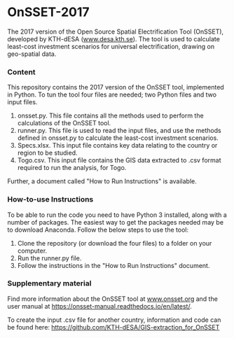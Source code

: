 # OnSSET-2017
The 2017 version of the Open Source Spatial Electrification Tool (OnSSET), developed by KTH-dESA (www.desa.kth.se). The tool is used to calculate least-cost investment scenarios for universal electrification, drawing on geo-spatial data.

### Content

This repository contains the 2017 version of the OnSSET tool, implemented in Python. To tun the tool four files are needed; two Python files and two input files.
1) onsset.py. This file contains all the methods used to perform the calculations of the OnSSET tool.
2) runner.py. This file is used to read the input files, and use the methods defined in onsset.py to calculate the least-cost investment scenarios.
3) Specs.xlsx. This input file contains key data relating to the country or region to be studied.
4) Togo.csv. This input file contains the GIS data extracted to .csv format required to run the analysis, for Togo.

Further, a document called "How to Run Instructions" is available.

### How-to-use Instructions

To be able to run the code you need to have Python 3 installed, along with a number of packages. The easiest way to get the packages needed may be to download Anaconda. Follow the below steps to use the tool:

1. Clone the repository (or download the four files) to a folder on your computer.
2. Run the runner.py file.
3. Follow the instructions in the "How to Run Instructions" document.

### Supplementary material

Find more information about the OnSSET tool at www.onsset.org and the user manual at https://onsset-manual.readthedocs.io/en/latest/.

To create the input .csv file for another country, information and code can be found here: https://github.com/KTH-dESA/GIS-extraction_for_OnSSET
